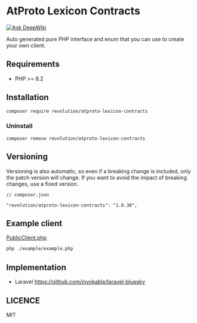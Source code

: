 # AtProto Lexicon Contracts

[![Ask DeepWiki](https://deepwiki.com/badge.svg)](https://deepwiki.com/invokable/atproto-lexicon-contracts)

Auto generated pure PHP interface and enum that you can use to create your own client.

## Requirements
- PHP >= 8.2

## Installation

```shell
composer require revolution/atproto-lexicon-contracts
```

### Uninstall
```shell
composer remove revolution/atproto-lexicon-contracts
```

## Versioning
Versioning is also automatic, so even if a breaking change is included, only the patch version will change. If you want to avoid the impact of breaking changes, use a fixed version.

```
// composer.json

"revolution/atproto-lexicon-contracts": "1.0.30",
```

## Example client

[PublicClient.php](./example/PublicClient.php)

```bash
php ./example/example.php
```

## Implementation
- Laravel https://github.com/invokable/laravel-bluesky

## LICENCE
MIT
